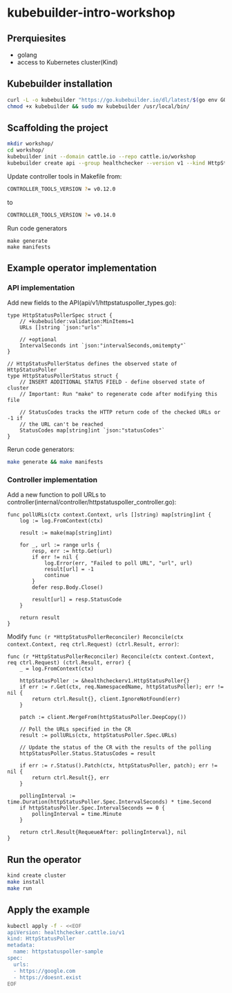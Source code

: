 # kubebuilder-intro-workshop

## Prerquiesites

- golang
- access to Kubernetes cluster(Kind)

## Kubebuilder installation
```bash
curl -L -o kubebuilder "https://go.kubebuilder.io/dl/latest/$(go env GOOS)/$(go env GOARCH)"
chmod +x kubebuilder && sudo mv kubebuilder /usr/local/bin/
```
## Scaffolding the project
```bash
mkdir workshop/
cd workshop/
kubebuilder init --domain cattle.io --repo cattle.io/workshop
kubebuilder create api --group healthchecker --version v1 --kind HttpStatusPoller
```
Update controller tools in Makefile from:
```bash
CONTROLLER_TOOLS_VERSION ?= v0.12.0
```
to 
```bash
CONTROLLER_TOOLS_VERSION ?= v0.14.0
```

Run code generators
```
make generate
make manifests
```

## Example operator implementation

### API implementation
Add new fields to the API(api/v1/httpstatuspoller_types.go):

```golang
type HttpStatusPollerSpec struct {
	// +kubebuilder:validation:MinItems=1
	URLs []string `json:"urls"`

	// +optional
	IntervalSeconds int `json:"intervalSeconds,omitempty"`
}

// HttpStatusPollerStatus defines the observed state of HttpStatusPoller
type HttpStatusPollerStatus struct {
	// INSERT ADDITIONAL STATUS FIELD - define observed state of cluster
	// Important: Run "make" to regenerate code after modifying this file

	// StatusCodes tracks the HTTP return code of the checked URLs or -1 if
	// the URL can't be reached
	StatusCodes map[string]int `json:"statusCodes"`
}
```
  
Rerun code generators:
```bash
make generate && make manifests
```

### Controller implementation

Add a new function to poll URLs to controller(internal/controller/httpstatuspoller_controller.go):

```golang
func pollURLs(ctx context.Context, urls []string) map[string]int {
	log := log.FromContext(ctx)

	result := make(map[string]int)

	for _, url := range urls {
		resp, err := http.Get(url)
		if err != nil {
			log.Error(err, "Failed to poll URL", "url", url)
			result[url] = -1
			continue
		}
		defer resp.Body.Close()

		result[url] = resp.StatusCode
	}

	return result
}
```

Modify `func (r *HttpStatusPollerReconciler) Reconcile(ctx context.Context, req ctrl.Request) (ctrl.Result, error)`:
```golang
func (r *HttpStatusPollerReconciler) Reconcile(ctx context.Context, req ctrl.Request) (ctrl.Result, error) {
	_ = log.FromContext(ctx)

	httpStatusPoller := &healthcheckerv1.HttpStatusPoller{}
	if err := r.Get(ctx, req.NamespacedName, httpStatusPoller); err != nil {
		return ctrl.Result{}, client.IgnoreNotFound(err)
	}

	patch := client.MergeFrom(httpStatusPoller.DeepCopy())

	// Poll the URLs specified in the CR
	result := pollURLs(ctx, httpStatusPoller.Spec.URLs)

	// Update the status of the CR with the results of the polling
	httpStatusPoller.Status.StatusCodes = result

	if err := r.Status().Patch(ctx, httpStatusPoller, patch); err != nil {
		return ctrl.Result{}, err
	}

	pollingInterval := time.Duration(httpStatusPoller.Spec.IntervalSeconds) * time.Second
	if httpStatusPoller.Spec.IntervalSeconds == 0 {
		pollingInterval = time.Minute
	}

	return ctrl.Result{RequeueAfter: pollingInterval}, nil
}
```

## Run the operator

```bash
kind create cluster
make install
make run
```

## Apply the example
```bash
kubectl apply -f - <<EOF
apiVersion: healthchecker.cattle.io/v1
kind: HttpStatusPoller
metadata:
  name: httpstatuspoller-sample
spec:
  urls:
  - https://google.com
  - https://doesnt.exist
EOF
```

